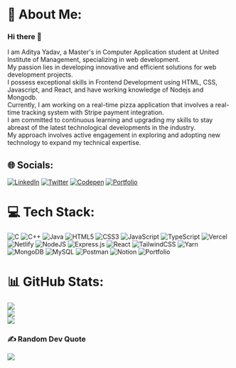 # 💫 About Me:

<!--
<!-- **mraditya1999/mraditya1999** is a ✨ _special_ ✨ repository because its `README.md` (this file) appears on your GitHub profile. -->

### Hi there 👋

I am Aditya Yadav, a Master's in Computer Application student at United Institute of Management, specializing in web development.<br>My passion lies in developing innovative and efficient solutions for web development projects.<br>I possess exceptional skills in Frontend Development using HTML, CSS, Javascript, and React, and have working knowledge of Nodejs and Mongodb.<br>Currently, I am working on a real-time pizza application that involves a real-time tracking system with Stripe payment integration.<br>I am committed to continuous learning and upgrading my skills to stay abreast of the latest technological developments in the industry.<br>My approach involves active engagement in exploring and adopting new technology to expand my technical expertise.

## 🌐 Socials:

[![LinkedIn](https://img.shields.io/badge/LinkedIn-%230077B5.svg?logo=linkedin&logoColor=white)](https://linkedin.com/in/https://www.linkedin.com/in/mraditya1999/)
[![Twitter](https://img.shields.io/badge/Twitter-%231DA1F2.svg?logo=Twitter&logoColor=white)](https://twitter.com/https://twitter.com/mraditya1999)
[![Codepen](https://img.shields.io/badge/Codepen-000000.svg?logo=codepen&logoColor=white)](https://codepen.io/mraditya1999)
[![Portfolio](https://img.shields.io/badge/Portfolio-FF6C37.svg?logo=portfolio&logoColor=white)](https://adityayadav.live)

# 💻 Tech Stack:

![C](https://img.shields.io/badge/c-%2300599C.svg?style=for-the-badge&logo=c&logoColor=white) ![C++](https://img.shields.io/badge/c++-%2300599C.svg?style=for-the-badge&logo=c%2B%2B&logoColor=white) ![Java](https://img.shields.io/badge/java-%23ED8B00.svg?style=for-the-badge&logo=java&logoColor=white) ![HTML5](https://img.shields.io/badge/html5-%23E34F26.svg?style=for-the-badge&logo=html5&logoColor=white) ![CSS3](https://img.shields.io/badge/css3-%231572B6.svg?style=for-the-badge&logo=css3&logoColor=white) ![JavaScript](https://img.shields.io/badge/javascript-%23323330.svg?style=for-the-badge&logo=javascript&logoColor=%23F7DF1E) ![TypeScript](https://img.shields.io/badge/typescript-%23007ACC.svg?style=for-the-badge&logo=typescript&logoColor=white) ![Vercel](https://img.shields.io/badge/vercel-%23000000.svg?style=for-the-badge&logo=vercel&logoColor=white) ![Netlify](https://img.shields.io/badge/netlify-%23000000.svg?style=for-the-badge&logo=netlify&logoColor=#00C7B7) ![NodeJS](https://img.shields.io/badge/node.js-6DA55F?style=for-the-badge&logo=node.js&logoColor=white) ![Express.js](https://img.shields.io/badge/express.js-%23404d59.svg?style=for-the-badge&logo=express&logoColor=%2361DAFB) ![React](https://img.shields.io/badge/react-%2320232a.svg?style=for-the-badge&logo=react&logoColor=%2361DAFB) ![TailwindCSS](https://img.shields.io/badge/tailwindcss-%2338B2AC.svg?style=for-the-badge&logo=tailwind-css&logoColor=white) ![Yarn](https://img.shields.io/badge/yarn-%232C8EBB.svg?style=for-the-badge&logo=yarn&logoColor=white) ![MongoDB](https://img.shields.io/badge/MongoDB-%234ea94b.svg?style=for-the-badge&logo=mongodb&logoColor=white) ![MySQL](https://img.shields.io/badge/mysql-%2300f.svg?style=for-the-badge&logo=mysql&logoColor=white) ![Postman](https://img.shields.io/badge/Postman-FF6C37?style=for-the-badge&logo=postman&logoColor=white) ![Notion](https://img.shields.io/badge/Notion-%23000000.svg?style=for-the-badge&logo=notion&logoColor=white) ![Portfolio](https://img.shields.io/badge/Portfolio-%23000000.svg?style=for-the-badge&logo=firefox&logoColor=#FF7139)

# 📊 GitHub Stats:

![](https://github-readme-stats.vercel.app/api?username=mraditya1999&theme=dracula&hide_border=true&include_all_commits=true&count_private=true)<br/>
![](https://github-readme-streak-stats.herokuapp.com/?user=mraditya1999&theme=dracula&hide_border=true)<br/>
![](https://github-readme-stats.vercel.app/api/top-langs/?username=mraditya1999&theme=dracula&hide_border=true&include_all_commits=true&count_private=true&layout=compact)

### ✍️ Random Dev Quote

![](https://quotes-github-readme.vercel.app/api?type=horizontal&theme=radical)

<!-- --- -->

<!-- [![](https://visitcount.itsvg.in/api?id=mraditya1999&icon=1&color=4)](https://visitcount.itsvg.in) -->

<!-- Proudly created with GPRM ( https://gprm.itsvg.in ) -->

